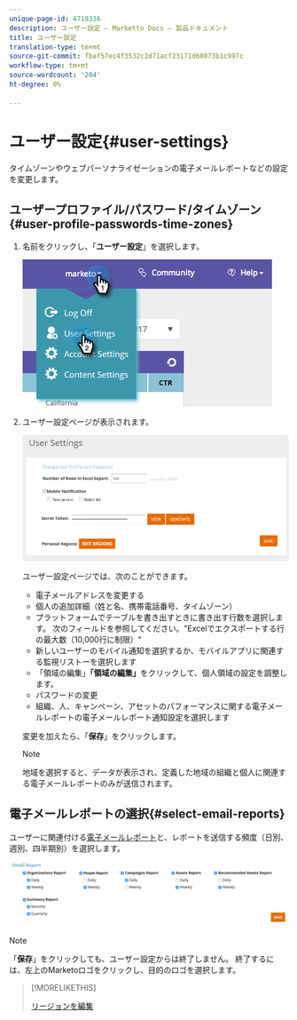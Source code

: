 ```yaml
---
unique-page-id: 4719336
description: ユーザー設定 — Marketto Docs — 製品ドキュメント
title: ユーザー設定
translation-type: tm+mt
source-git-commit: fbaf57ec4f3532c2d71acf23171d60873b1c997c
workflow-type: tm+mt
source-wordcount: '204'
ht-degree: 0%

---
```



# ユーザー設定{#user-settings}

タイムゾーンやウェブパーソナライゼーションの電子メールレポートなどの設定を変更します。

## ユーザープロファイル/パスワード/タイムゾーン{#user-profile-passwords-time-zones}

1. 名前をクリックし、「**ユーザー設定**」を選択します。

   ![](assets/one.png)

1. ユーザー設定ページが表示されます。

   ![](assets/two.png)

   ユーザー設定ページでは、次のことができます。

   * 電子メールアドレスを変更する
   * 個人の追加詳細（姓と名、携帯電話番号、タイムゾーン）
   * プラットフォームでテーブルを書き出すときに書き出す行数を選択します。 次のフィールドを参照してください。&quot;Excelでエクスポートする行の最大数（10,000行に制限）&quot;
   * 新しいユーザーのモバイル通知を選択するか、モバイルアプリに関連する監視リストーを選択します
   * 「領域の編集」**「領域の編集」**&#x200B;をクリックして、個人領域の設定を調整します。
   * パスワードの変更
   * 組織、人、キャンペーン、アセットのパフォーマンスに関する電子メールレポートの電子メールレポート通知設定を選択します

   変更を加えたら、「**保存**」をクリックします。

   >[!NOTE]
   >
   >地域を選択すると、データが表示され、定義した地域の組織と個人に関連する電子メールレポートのみが送信されます。

## 電子メールレポートの選択{#select-email-reports}

ユーザーに関連付ける[電子メールレポート](/help/marketo/product-docs/web-personalization/reporting-for-web-personalization/email-reports.md)と、レポートを送信する頻度（日別、週別、四半期別）を選択します。

![](assets/three.png)

>[!NOTE]
>
>「**保存**」をクリックしても、ユーザー設定からは終了しません。 終了するには、左上のMarketoロゴをクリックし、目的のロゴを選択します。

>[!MORELIKETHIS]
>
>[リージョンを編集](/help/marketo/product-docs/web-personalization/getting-started/edit-regions.md)

